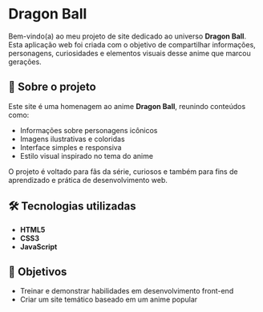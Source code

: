 
# Dragon Ball 

Bem-vindo(a) ao meu projeto de site dedicado ao universo **Dragon Ball**. Esta aplicação web foi criada com o objetivo de compartilhar informações, personagens, curiosidades e elementos visuais desse anime que marcou gerações.

## 🌟 Sobre o projeto

Este site é uma homenagem ao anime **Dragon Ball**, reunindo conteúdos como:

* Informações sobre personagens icônicos
* Imagens ilustrativas e coloridas
* Interface simples e responsiva
* Estilo visual inspirado no tema do anime

O projeto é voltado para fãs da série, curiosos e também para fins de aprendizado e prática de desenvolvimento web.

## 🛠️ Tecnologias utilizadas

* **HTML5**
* **CSS3**
* **JavaScript**

## 📌 Objetivos

* Treinar e demonstrar habilidades em desenvolvimento front-end
* Criar um site temático baseado em um anime popular


